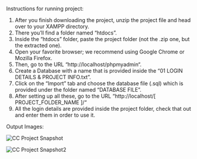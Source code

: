 Instructions for running project:
1. After you finish downloading the project, unzip the project file and head over to your XAMPP directory.
2. There you’ll find a folder named “htdocs”.
3. Inside the “htdocs” folder, paste the project folder (not the .zip one, but the extracted one).
4. Open your favorite browser; we recommend using Google Chrome or Mozilla Firefox.
5. Then, go to the URL “http://localhost/phpmyadmin“.
6. Create a Database with a name that is provided inside the “01 LOGIN DETAILS & PROJECT INFO.txt”.
7. Click on the “Import” tab and choose the database file (.sql) which is provided under the folder named “DATABASE FILE”.
8. After setting up all these, go to the URL “http://localhost/[ PROJECT_FOLDER_NAME ]/“
9. All the login details are provided inside the project folder, check that out and enter them in order to use it.



Output Images:

![CC Project Snapshot](https://github.com/crparse/Online-Banking-Web-App/assets/98864892/a69c77bb-7b27-42b6-bff8-ecd3b20171cf)


![CC Project Snapshot2](https://github.com/crparse/Online-Banking-Web-App/assets/98864892/f1eaff6b-3a94-44a4-af8c-cbcc8f357dcc)
